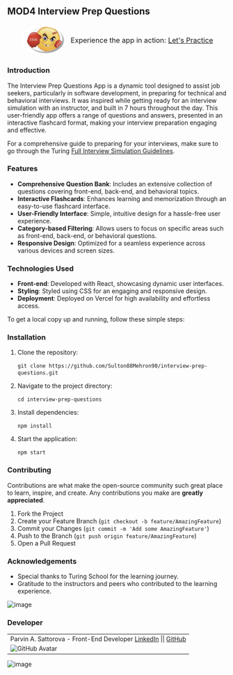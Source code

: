 ## MOD4 Interview Prep Questions 

<div style="display: flex; align-items: center; justify-content: center;">
    <img src="https://github.com/Sulton88Mehron90/interview-prep-questions/raw/main/src/Images/circular_chess3.png"
         alt="Interview Prep Logo" 
         style="border-radius: 50%; width: 105px; height: auto; margin-right: 10px;">
    <div>
        <span style="font-size: 16px;">Experience the app in action: 
            <a href="https://interview-prep-questions.vercel.app/" target="_blank">Let's Practice</a>
        </span>
    </div>
</div>

### Introduction
The Interview Prep Questions App is a dynamic tool designed to assist job seekers, particularly in software development, in preparing for technical and behavioral interviews. It was inspired while getting ready for an interview simulation with an instructor, and built in 7 hours throughout the day. This user-friendly app offers a range of questions and answers, presented in an interactive flashcard format, making your interview preparation engaging and effective.

For a comprehensive guide to preparing for your interviews, make sure to go through the Turing [Full Interview Simulation Guidelines](https://mod4.turing.edu/lessons/full-interview-simulation.html).

### Features
- **Comprehensive Question Bank**: Includes an extensive collection of questions covering front-end, back-end, and behavioral topics.
- **Interactive Flashcards**: Enhances learning and memorization through an easy-to-use flashcard interface.
- **User-Friendly Interface**: Simple, intuitive design for a hassle-free user experience.
- **Category-based Filtering**: Allows users to focus on specific areas such as front-end, back-end, or behavioral questions.
- **Responsive Design**: Optimized for a seamless experience across various devices and screen sizes.

### Technologies Used
- **Front-end**: Developed with React, showcasing dynamic user interfaces.
- **Styling**: Styled using CSS for an engaging and responsive design.
- **Deployment**: Deployed on Vercel for high availability and effortless access.

To get a local copy up and running, follow these simple steps:

### Installation
1. Clone the repository:
   ```
   git clone https://github.com/Sulton88Mehron90/interview-prep-questions.git
   ```
2. Navigate to the project directory:
   ```
   cd interview-prep-questions
   ```
3. Install dependencies:
   ```
   npm install
   ```
4. Start the application:
   ```
   npm start
   ```

### Contributing

Contributions are what make the open-source community such great place to learn, inspire, and create. Any contributions you make are **greatly appreciated**.

1. Fork the Project
2. Create your Feature Branch (`git checkout -b feature/AmazingFeature`)
3. Commit your Changes (`git commit -m 'Add some AmazingFeature'`)
4. Push to the Branch (`git push origin feature/AmazingFeature`)
5. Open a Pull Request

### Acknowledgements
- Special thanks to Turing School for the learning journey.
- Gratitude to the instructors and peers who contributed to the learning experience.

<img width="504" alt="image" src="https://github.com/Sulton88Mehron90/showcase-project/assets/119267809/d07cdccf-01dc-4aad-ab97-143def51d789"> 

 ### Developer
 
<table>
    <tr>
        <td> Parvin A. Sattorova - Front-End Developer
            <a href="https://www.linkedin.com/in/parvin-sattorova-edwards-357526b3/">LinkedIn</a> || 
            <a href="https://github.com/Sulton88Mehron90">GitHub</a> 
        </td>
    </tr>
    <tr>
        <td><img src="https://avatars.githubusercontent.com/u/119267809?v=4" alt="GitHub Avatar" width="150"></td>
    </tr>
</table>

<img width="504" alt="image" src="https://github.com/Sulton88Mehron90/showcase-project/assets/119267809/d07cdccf-01dc-4aad-ab97-143def51d789"> 



<!-- 
<h1 style="color:blue; display: inline;">
    2305 - You Can Do It!
    <img src="https://github.com/Sulton88Mehron90/interview-prep-questions/raw/main/src/Images/chess2.png" 
         alt="happy chick" 
         style="vertical-align: middle; display: inline; border-radius: 50%; border: 2px solid light gray;
        width: 105px; height: auto; margin-right: 10px;" />
    <img src="https://github.com/Sulton88Mehron90/interview-prep-questions/raw/main/src/Images/brain2.png" 
         alt="skeptical chick" 
         style="vertical-align: middle; display: inline; border-radius: 50%; border: 2px solid light gray;
        width: 105px; height: auto; margin-right: 10px;" />
    <img src="https://github.com/Sulton88Mehron90/interview-prep-questions/raw/main/src/Images/brain23T.png" 
         alt="know it all chick" 
         style="vertical-align: middle; display: inline; border-radius: 50%; border: 2px solid light gray;
         width: 105px; height: auto; margin-right: 10px;" />
</h1>

<div style="display: flex; align-items: center; justify-content: center;">
    <img src="https://github.com/Sulton88Mehron90/interview-prep-questions/raw/main/src/Images/chess2.png"
         alt="Interview Prep Logo" 
         style="border-radius: 50%; width: 105px; height: auto;border: 2px solid light gray margin-right: 10px;">
    <div>
        <span style="font-size: 16px;">Experience the app in action: 
            <a href="https://interview-prep-questions.vercel.app/" target="_blank">Let's Practice</a>
        </span>
    </div>
</div>

<div style="display: flex; align-items: center; justify-content: center;">
    <img src="https://github.com/Sulton88Mehron90/interview-prep-questions/raw/main/src/Images/brain23T.png"
         alt="Interview Prep" 
         style="border-radius: 50%; width: 105px; height: auto; margin-right: 10px;">
</div>

<div style="display: flex; align-items: center; justify-content: center;">
    <img src="https://github.com/Sulton88Mehron90/interview-prep-questions/raw/main/src/Images/brain2.png"
         alt="Interview" 
         style="border-radius: 50%; width: 105px; height: auto; margin-right: 10px;">
</div> -->